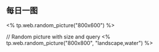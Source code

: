 ## 每日一图
<% tp.web.random_picture("800x600") %>

// Random picture with size and query
<% tp.web.random_picture("800x800", "landscape,water") %>